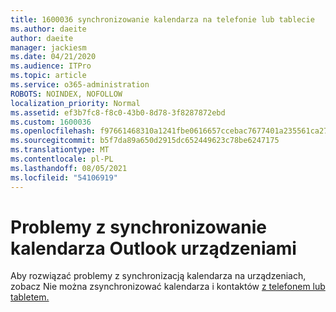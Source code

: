 ```yaml
---
title: 1600036 synchronizowanie kalendarza na telefonie lub tablecie
ms.author: daeite
author: daeite
manager: jackiesm
ms.date: 04/21/2020
ms.audience: ITPro
ms.topic: article
ms.service: o365-administration
ROBOTS: NOINDEX, NOFOLLOW
localization_priority: Normal
ms.assetid: ef3b7fc8-f8c0-43b0-8d78-3f8287872ebd
ms.custom: 1600036
ms.openlocfilehash: f97661468310a1241fbe0616657ccebac7677401a235561ca27020be6e27cbbb
ms.sourcegitcommit: b5f7da89a650d2915dc652449623c78be6247175
ms.translationtype: MT
ms.contentlocale: pl-PL
ms.lasthandoff: 08/05/2021
ms.locfileid: "54106919"
---
```

# <a name="issues-synchronizing-your-outlook-calendar-to-devices"></a>Problemy z synchronizowanie kalendarza Outlook urządzeniami

Aby rozwiązać problemy z synchronizacją kalendarza na urządzeniach, zobacz Nie można zsynchronizować kalendarza i kontaktów [z telefonem lub tabletem.](https://support.office.com/article/8479d764-b9f5-4fff-ba88-edd7c265df9f.aspx)
  

